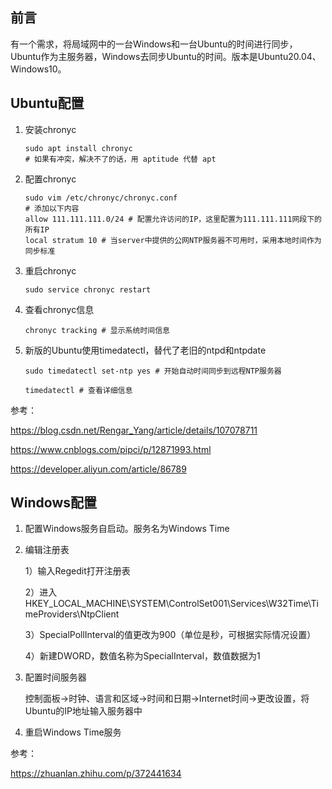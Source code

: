 ## 前言

有一个需求，将局域网中的一台Windows和一台Ubuntu的时间进行同步，Ubuntu作为主服务器，Windows去同步Ubuntu的时间。版本是Ubuntu20.04、Windows10。

## Ubuntu配置

1. 安装chronyc

   ```shell
   sudo apt install chronyc
   # 如果有冲突，解决不了的话，用 aptitude 代替 apt
   ```

2. 配置chronyc

   ```shell
   sudo vim /etc/chronyc/chronyc.conf
   # 添加以下内容
   allow 111.111.111.0/24 # 配置允许访问的IP，这里配置为111.111.111网段下的所有IP
   local stratum 10 # 当server中提供的公网NTP服务器不可用时，采用本地时间作为同步标准
   ```

3. 重启chronyc

   ```shell
   sudo service chronyc restart
   ```

4. 查看chronyc信息

   ```shell
   chronyc tracking # 显示系统时间信息
   ```

5. 新版的Ubuntu使用timedatectl，替代了老旧的ntpd和ntpdate

   ```shell
   sudo timedatectl set-ntp yes # 开始自动时间同步到远程NTP服务器
   
   timedatectl # 查看详细信息
   ```

参考：

https://blog.csdn.net/Rengar_Yang/article/details/107078711

https://www.cnblogs.com/pipci/p/12871993.html

https://developer.aliyun.com/article/86789

## Windows配置

1. 配置Windows服务自启动。服务名为Windows Time

2. 编辑注册表

   1）输入Regedit打开注册表

   2）进入HKEY_LOCAL_MACHINE\SYSTEM\ControlSet001\Services\W32Time\TimeProviders\NtpClient

   3）SpecialPollInterval的值更改为900（单位是秒，可根据实际情况设置）

   4）新建DWORD，数值名称为SpecialInterval，数值数据为1

3. 配置时间服务器

   控制面板->时钟、语言和区域->时间和日期->Internet时间->更改设置，将Ubuntu的IP地址输入服务器中

4. 重启Windows Time服务

参考：

https://zhuanlan.zhihu.com/p/372441634